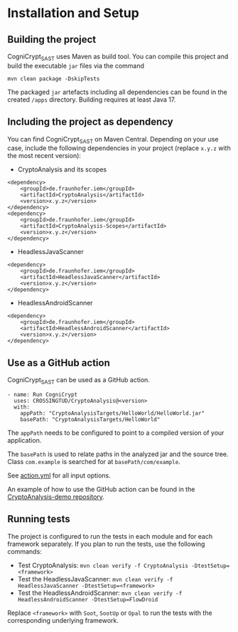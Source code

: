 # Installation and Setup

## Building the project
CogniCrypt<sub>SAST</sub> uses Maven as build tool. You can compile this project and build the executable `jar` files via the command
```
mvn clean package -DskipTests
```
The packaged `jar` artefacts including all dependencies can be found in the created `/apps` directory. Building requires at least Java 17.

## Including the project as dependency
You can find CogniCrypt<sub>SAST</sub> on Maven Central. Depending on your use case, include the following dependencies in your project (replace `x.y.z` with the most recent version):
- CryptoAnalysis and its scopes
```
<dependency>
    <groupId>de.fraunhofer.iem</groupId>
    <artifactId>CryptoAnalysis</artifactId>
    <version>x.y.z</version>
</dependency>
<dependency>
    <groupId>de.fraunhofer.iem</groupId>
    <artifactId>CryptoAnalysis-Scopes</artifactId>
    <version>x.y.z</version>
</dependency>
```
- HeadlessJavaScanner
```
<dependency>
    <groupId>de.fraunhofer.iem</groupId>
    <artifactId>HeadlessJavaScanner</artifactId>
    <version>x.y.z</version>
</dependency> 
```
- HeadlessAndroidScanner
```
<dependency>
    <groupId>de.fraunhofer.iem</groupId>
    <artifactId>HeadlessAndroidScanner</artifactId>
    <version>x.y.z</version>
</dependency> 
```

## Use as a GitHub action
CogniCrypt<sub>SAST</sub> can be used as a GitHub action.

```
- name: Run CogniCrypt
  uses: CROSSINGTUD/CryptoAnalysis@<version>
  with:
    appPath: "CryptoAnalysisTargets/HelloWorld/HelloWorld.jar"
    basePath: "CryptoAnalysisTargets/HelloWorld"
```
The `appPath` needs to be configured to point to a compiled version of your application.

The `basePath` is used to relate paths in the analyzed jar and the source tree. Class `com.example` is searched for at `basePath/com/example`.

See [action.yml](https://github.com/CROSSINGTUD/CryptoAnalysis/blob/develop/action.yml) for all input options.

An example of how to use the GitHub action can be found in the [CryptoAnalysis-demo repository](https://github.com/CROSSINGTUD/CryptoAnalysis-demo/actions).

## Running tests
The project is configured to run the tests in each module and for each framework separately. If you plan to run the tests, use the following commands:
- Test CryptoAnalysis: `mvn clean verify -f CryptoAnalysis -DtestSetup=<framework>`
- Test the HeadlessJavaScanner: `mvn clean verify -f HeadlessJavaScanner -DtestSetup=<framework>`
- Test the HeadlessAndroidScanner: `mvn clean verify -f HeadlessAndroidScanner -DtestSetup=FlowDroid`

Replace `<framework>` with `Soot`, `SootUp` or `Opal` to run the tests with the corresponding underlying framework.
